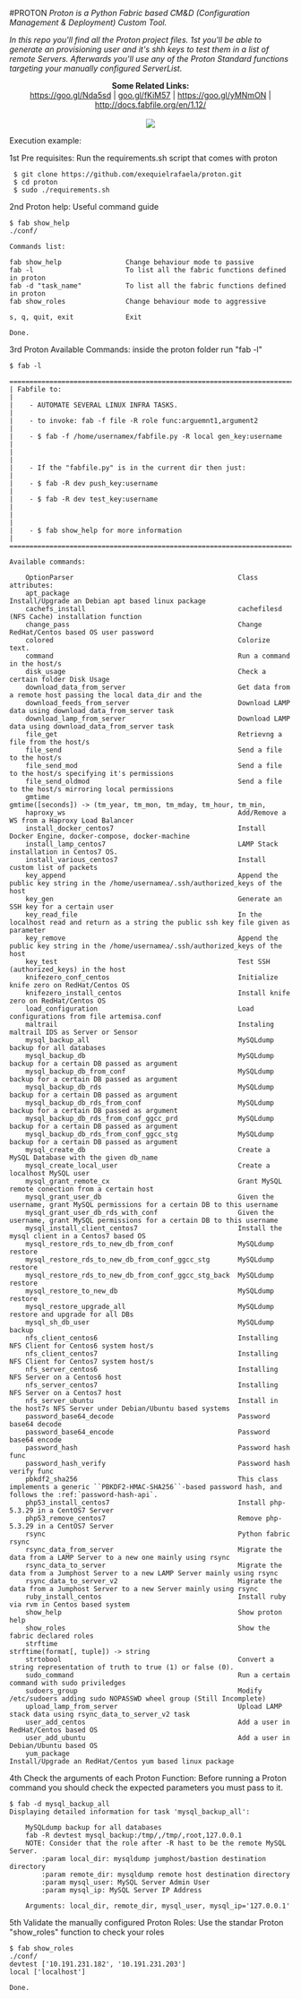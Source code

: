 #PROTON
*_Proton is a Python Fabric based CM&D (Configuration Management & Deployment) Custom Tool._*

*In this repo you'll find all the Proton project files. 1st you'll be able to generate an provisioning user and it's shh keys to test them in a list of remote Servers. Afterwards you'll use any of the Proton Standard functions targeting your manually configured ServerList.*

<p align="center">
  <b>Some Related Links:</b><br>
  <a href="#">https://goo.gl/Nda5sd</a> |
  <a href="#">goo.gl/fKiM57</a> |
  <a href="#">https://goo.gl/yMNmON</a> |
  <a href="#">http://docs.fabfile.org/en/1.12/</a>
  <br><br>
  <img src="https://github.com/exequielrafaela/Vagrant_PyFab-Fabric/blob/master/Figures/fabric_pyenv.png" 
</p>

Execution example: 
	
1st Pre requisites: Run the requirements.sh script that comes with proton
	
	 $ git clone https://github.com/exequielrafaela/proton.git
	 $ cd proton
	 $ sudo ./requirements.sh


2nd Proton help: Useful command guide
	
	$ fab show_help 
	./conf/

	Commands list:

	fab show_help                Change behaviour mode to passive
	fab -l                       To list all the fabric functions defined in proton
	fab -d "task_name"           To list all the fabric functions defined in proton
	fab show_roles               Change behaviour mode to aggressive
	
	s, q, quit, exit             Exit

	Done.


3rd Proton Available Commands: inside the proton folder run "fab -l" 
	
	$ fab -l
	
	========================================================================
	| Fabfile to:                                                           |
	|    - AUTOMATE SEVERAL LINUX INFRA TASKS.                              |
	|    - to invoke: fab -f file -R role func:arguemnt1,argument2          |
	|    - $ fab -f /home/usernamex/fabfile.py -R local gen_key:username    |
	|                                                                       |
	|    - If the "fabfile.py" is in the current dir then just:             |
	|    - $ fab -R dev push_key:username                                   |
	|    - $ fab -R dev test_key:username                                   |
	|                                                                       |
	|    - $ fab show_help for more information                             |
	========================================================================

	Available commands:

    	OptionParser                                         Class attributes:
    	apt_package                                          Install/Upgrade an Debian apt based linux package
    	cachefs_install                                      cachefilesd (NFS Cache) installation function
    	change_pass                                          Change RedHat/Centos based OS user password
    	colored                                              Colorize text.
    	command                                              Run a command in the host/s
    	disk_usage                                           Check a certain folder Disk Usage
    	download_data_from_server                            Get data from a remote host passing the local data_dir and the
    	download_feeds_from_server                           Download LAMP data using download_data_from_server task
    	download_lamp_from_server                            Download LAMP data using download_data_from_server task
    	file_get                                             Retrievng a file from the host/s
    	file_send                                            Send a file to the host/s
    	file_send_mod                                        Send a file to the host/s specifying it's permissions
    	file_send_oldmod                                     Send a file to the host/s mirroring local permissions
    	gmtime                                               gmtime([seconds]) -> (tm_year, tm_mon, tm_mday, tm_hour, tm_min,
    	haproxy_ws                                           Add/Remove a WS from a Haproxy Load Balancer
    	install_docker_centos7                               Install Docker Engine, docker-compose, docker-machine
    	install_lamp_centos7                                 LAMP Stack installation in Centos7 OS.
    	install_various_centos7                              Install custom list of packets
    	key_append                                           Append the public key string in the /home/usernamea/.ssh/authorized_keys of the host
    	key_gen                                              Generate an SSH key for a certain user
    	key_read_file                                        In the localhost read and return as a string the public ssh key file given as parameter
    	key_remove                                           Append the public key string in the /home/usernamea/.ssh/authorized_keys of the host
    	key_test                                             Test SSH (authorized_keys) in the host
    	knifezero_conf_centos                                Initialize knife zero on RedHat/Centos OS
    	knifezero_install_centos                             Install knife zero on RedHat/Centos OS
    	load_configuration                                   Load configurations from file artemisa.conf
    	maltrail                                             Instaling maltrail IDS as Server or Sensor
    	mysql_backup_all                                     MySQLdump backup for all databases
    	mysql_backup_db                                      MySQLdump backup for a certain DB passed as argument
    	mysql_backup_db_from_conf                            MySQLdump backup for a certain DB passed as argument
    	mysql_backup_db_rds                                  MySQLdump backup for a certain DB passed as argument
    	mysql_backup_db_rds_from_conf                        MySQLdump backup for a certain DB passed as argument
    	mysql_backup_db_rds_from_conf_ggcc_prd               MySQLdump backup for a certain DB passed as argument
    	mysql_backup_db_rds_from_conf_ggcc_stg               MySQLdump backup for a certain DB passed as argument
    	mysql_create_db                                      Create a MySQL Database with the given db_name
    	mysql_create_local_user                              Create a localhost MySQL user
    	mysql_grant_remote_cx                                Grant MySQL remote conection from a certain host
    	mysql_grant_user_db                                  Given the username, grant MySQL permissions for a certain DB to this username
    	mysql_grant_user_db_rds_with_conf                    Given the username, grant MySQL permissions for a certain DB to this username
    	mysql_install_client_centos7                         Install the mysql client in a Centos7 based OS
    	mysql_restore_rds_to_new_db_from_conf                MySQLdump restore
    	mysql_restore_rds_to_new_db_from_conf_ggcc_stg       MySQLdump restore
    	mysql_restore_rds_to_new_db_from_conf_ggcc_stg_back  MySQLdump restore
    	mysql_restore_to_new_db                              MySQLdump restore
    	mysql_restore_upgrade_all                            MySQLdump restore and upgrade for all DBs
    	mysql_sh_db_user                                     MySQLdump backup
    	nfs_client_centos6                                   Installing NFS Client for Centos6 system host/s
    	nfs_client_centos7                                   Installing NFS Client for Centos7 system host/s
    	nfs_server_centos6                                   Installing NFS Server on a Centos6 host
    	nfs_server_centos7                                   Installing NFS Server on a Centos7 host
    	nfs_server_ubuntu                                    Install in the host7s NFS Server under Debian/Ubuntu based systems
    	password_base64_decode                               Password base64 decode
    	password_base64_encode                               Password base64 encode
    	password_hash                                        Password hash func
    	password_hash_verify                                 Password hash verify func
    	pbkdf2_sha256                                        This class implements a generic ``PBKDF2-HMAC-SHA256``-based password hash, and follows the :ref:`password-hash-api`.
    	php53_install_centos7                                Install php-5.3.29 in a CentOS7 Server
    	php53_remove_centos7                                 Remove php-5.3.29 in a CentOS7 Server
    	rsync                                                Python fabric rsync
    	rsync_data_from_server                               Migrate the data from a LAMP Server to a new one mainly using rsync
    	rsync_data_to_server                                 Migrate the data from a Jumphost Server to a new LAMP Server mainly using rsync
    	rsync_data_to_server_v2                              Migrate the data from a Jumphost Server to a new Server mainly using rsync
    	ruby_install_centos                                  Install ruby via rvm in Centos based system
    	show_help                                            Show proton help
    	show_roles                                           Show the fabric declared roles
    	strftime                                             strftime(format[, tuple]) -> string
    	strtobool                                            Convert a string representation of truth to true (1) or false (0).
    	sudo_command                                         Run a certain command with sudo priviledges
    	sudoers_group                                        Modify /etc/sudoers adding sudo NOPASSWD wheel group (Still Incomplete)
    	upload_lamp_from_server                              Upload LAMP stack data using rsync_data_to_server_v2 task
    	user_add_centos                                      Add a user in RedHat/Centos based OS
    	user_add_ubuntu                                      Add a user in Debian/Ubuntu based OS
    	yum_package                                          Install/Upgrade an RedHat/Centos yum based linux package


4th Check the arguments of each Proton Function: Before running a Proton command you should check the expected parameters you must pass to it.
	
	$ fab -d mysql_backup_all
	Displaying detailed information for task 'mysql_backup_all':

    	MySQLdump backup for all databases
    	fab -R devtest mysql_backup:/tmp/,/tmp/,root,127.0.0.1
    	NOTE: Consider that the role after -R hast to be the remote MySQL Server.
        	:param local_dir: mysqldump jumphost/bastion destination directory
        	:param remote_dir: mysqldump remote host destination directory
        	:param mysql_user: MySQL Server Admin User
        	:param mysql_ip: MySQL Server IP Address
    
    	Arguments: local_dir, remote_dir, mysql_user, mysql_ip='127.0.0.1'
	

5th Validate the manually configured Proton Roles: Use the standar Proton "show_roles" function to check your roles
	
	$ fab show_roles
	./conf/
	devtest ['10.191.231.182', '10.191.231.203']
	local ['localhost']

	Done.




